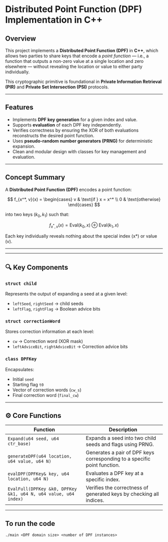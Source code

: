 # Distributed Point Function (DPF) Implementation in C++

## Overview
This project implements a **Distributed Point Function (DPF)** in **C++**, which allows two parties to share keys that encode a *point function* — i.e., a function that outputs a non-zero value at a single location and zero elsewhere — without revealing the location or value to either party individually.

This cryptographic primitive is foundational in **Private Information Retrieval (PIR)** and **Private Set Intersection (PSI)** protocols.

---

## Features
- Implements **DPF key generation** for a given index and value.  
- Supports **evaluation** of each DPF key independently.  
- Verifies correctness by ensuring the XOR of both evaluations reconstructs the desired point function.  
- Uses **pseudo-random number generators (PRNG)** for deterministic expansion.  
- Clean and modular design with classes for key management and evaluation.

---

## Concept Summary

A **Distributed Point Function (DPF)** encodes a point function:

$$
f_{x^*, v}(x) =
\begin{cases}
v & \text{if } x = x^* \\
0 & \text{otherwise}
\end{cases}
$$

into two keys $(k_0, k_1)$ such that:

$$
f_{x^*, v}(x) = \text{Eval}(k_0, x) \oplus \text{Eval}(k_1, x)
$$

Each key individually reveals nothing about the special index \(x*\) or value \(v\).

---


---

## 🔍 Key Components

### `struct child`
Represents the output of expanding a seed at a given level:
- `leftSeed`, `rightSeed` → child seeds  
- `leftFlag`, `rightFlag` → Boolean advice bits  

### `struct correctionWord`
Stores correction information at each level:
- `cw` → Correction word (XOR mask)  
- `leftAdviceBit`, `rightAdviceBit` → Correction advice bits  

### `class DPFKey`
Encapsulates:
- Initial `seed`  
- Starting flag `t0`  
- Vector of correction words (`cw_s`)  
- Final correction word (`final_cw`)  

---

## ⚙️ Core Functions

| Function | Description |
|-----------|--------------|
| `Expand(u64 seed, u64 ctr_base)` | Expands a seed into two child seeds and flags using PRNG. |
| `generateDPF(u64 location, u64 value, u64 N)` | Generates a pair of DPF keys corresponding to a specific point function. |
| `evalDPF(DPFKey& key, u64 location, u64 N)` | Evaluates a DPF key at a specific index. |
| `EvalFull(DPFKey &k0, DPFKey &k1, u64 N, u64 value, u64 index)` | Verifies the correctness of generated keys by checking all indices. |

---

## To run the code
~~~
./main <DPF domain size> <number of DPF instances>

